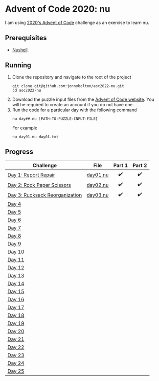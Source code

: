 # Advent of Code 2020: nu
I am using [2020's Advent of Code](https://adventofcode.com/) challenge as an exercise to learn nu.

## Prerequisites
- [Nushell](https://www.nushell.sh/).

## Running
1. Clone the repository and navigate to the root of the project
   ```
   git clone git@github.com:jonnybolton/aoc2022-nu.git
   cd aoc2022-nu
   ```
2. Download the puzzle input files from the [Advent of Code website](https://adventofcode.com/2022). You will be required to create an account if you do not have one.
3. Run the code for a particular day with the following command
   ```
   nu day##.nu [PATH-TO-PUZZLE-INPUT-FILE]
   ```
   For example
   ```
   nu day01.nu day01.txt
   ```

## Progress
| Challenge | File | Part 1 | Part 2 |
|-----------|------|:------:|:------:|
| [Day 1: Report Repair](https://adventofcode.com/2020/day/1) | [day01.nu](day01.nu) | ✔️ | ✔️ |
| [Day 2: Rock Paper Scissors](https://adventofcode.com/2020/day/2) | [day02.nu](day02.nu) | ✔️ | ✔️ |
| [Day 3: Rucksack Reorganization](https://adventofcode.com/2020/day/3) | [day03.nu](day03.nu) | ✔️ | ✔️ |
| [Day 4](https://adventofcode.com/2020/day/4) | | | |
| [Day 5](https://adventofcode.com/2020/day/5) | | | |
| [Day 6](https://adventofcode.com/2020/day/6) | | | |
| [Day 7](https://adventofcode.com/2020/day/7) | | | |
| [Day 8](https://adventofcode.com/2020/day/8) | | | |
| [Day 9](https://adventofcode.com/2020/day/9) | | | |
| [Day 10](https://adventofcode.com/2020/day/10) | | | |
| [Day 11](https://adventofcode.com/2020/day/11) | | | |
| [Day 12](https://adventofcode.com/2020/day/12) | | | |
| [Day 13](https://adventofcode.com/2020/day/13) | | | |
| [Day 14](https://adventofcode.com/2020/day/14) | | | |
| [Day 15](https://adventofcode.com/2020/day/15) | | | |
| [Day 16](https://adventofcode.com/2020/day/16) | | | |
| [Day 17](https://adventofcode.com/2020/day/17) | | | |
| [Day 18](https://adventofcode.com/2020/day/18) | | | |
| [Day 19](https://adventofcode.com/2020/day/19) | | | |
| [Day 20](https://adventofcode.com/2020/day/20) | | | |
| [Day 21](https://adventofcode.com/2020/day/21) | | | |
| [Day 22](https://adventofcode.com/2020/day/22) | | | |
| [Day 23](https://adventofcode.com/2020/day/23) | | | |
| [Day 24](https://adventofcode.com/2020/day/24) | | | |
| [Day 25](https://adventofcode.com/2020/day/25) | | | |
